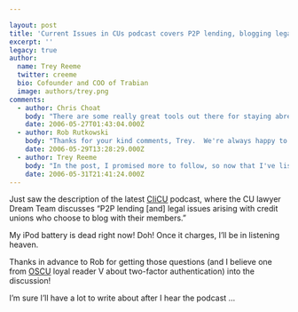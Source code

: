 ```yaml
---

layout: post
title: 'Current Issues in CUs podcast covers P2P lending, blogging legal issues'
excerpt: ''
legacy: true
author:
  name: Trey Reeme
  twitter: creeme
  bio: Cofounder and COO of Trabian
  image: authors/trey.png
comments:
  - author: Chris Choat
    body: "There are some really great tools out there for staying abreast of developments in the credit union movement.  I was not aware of CIiCU until I saw Trey's post, and quickly went out and added the site to my aggregator.  I listened to podcast 1, and it was loaded with an abundance of relevent topics for credit union executives.  I intend to share this stuff with my staff next week, and I believe that it will generate a great deal of excitement as people see the possibilities."
    date: 2006-05-27T01:43:04.000Z
  - author: Rob Rutkowski
    body: "Thanks for your kind comments, Trey.  We're always happy to cover questions from listeners."
    date: 2006-05-29T13:28:29.000Z
  - author: Trey Reeme
    body: "In the post, I promised more to follow, so now that I've listened to the podcast twice, I can add to the discussion.\n\nI worded my question awkwardly when I mentioned to the CIiCU crew initially: \"I'd love to hear you discuss P2P lending, legal issues arising with credit unions who choose to blog with their members ...\"  \n\nIn my typing haste, I forgot the \"and\" so I think I caused some confusion in that some of the participants thought that the P2P sites were blogs and that Verity and First Tech were doing P2P lending.  They definitely aren't.  But they are blogging, which is entirely separate.  Links are in the sidebar of this blog.\n\nSo apologies for my speed typing!  There aren't any CUs experimenting in the online peer-to-peer lending arena (a la Prosper and Zopa) ... yet.  But, wow, have you noticed all the references to Prosper.com popping up?!  It's everywhere.\n\nThe podcast ended up with a good discussion being conducted on the two separate topics.  It even included a reference to why ING Direct doesn't have a blog.  You'll just have to listen to find out.\n\nOn blogging, the consensus was, as I heard it, if a credit union is going to blog with members, the blog will need to be highly moderated.  I couldn't agree more.  (By the way, \"Wells Fargo's blog\":http://blog.wellsfargo.com is a good example of how to cover your legal you-know-what.)\n\nDownload the podcast.  It's good listening!"
    date: 2006-05-31T21:41:24.000Z
---
```


<p>Just saw the description of the latest <a href="http://ciicu.libsyn.com/">CIiCU</a> podcast, where the CU lawyer Dream Team discusses &#8220;P2P lending [and] legal issues arising with credit unions who choose to blog with their members.&#8221;</p>
<p>My iPod battery is dead right now!  Doh!  Once it charges, I&#8217;ll be in listening heaven.</p>
<p>Thanks in advance to Rob for getting those questions (and I believe one from <a href="http://www.opensourcecu.com"><span class="caps">OSCU</span></a> loyal reader V about two-factor authentication) into the discussion!</p>
<p>I&#8217;m sure I&#8217;ll have a lot to write about after I hear the podcast &#8230;</p>